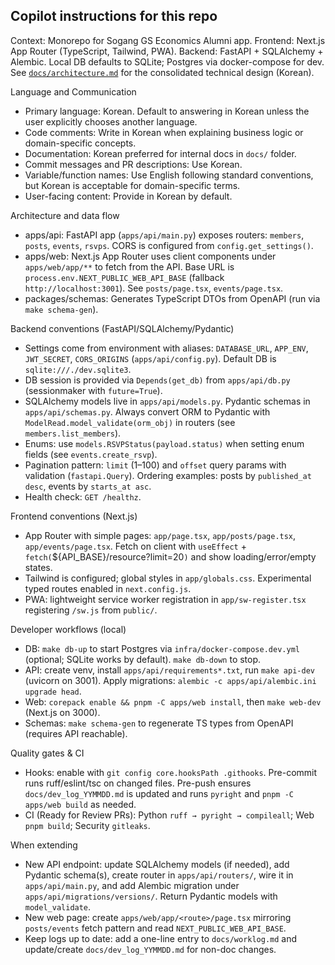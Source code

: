 ## Copilot instructions for this repo

Context: Monorepo for Sogang GS Economics Alumni app. Frontend: Next.js App Router (TypeScript, Tailwind, PWA). Backend: FastAPI + SQLAlchemy + Alembic. Local DB defaults to SQLite; Postgres via docker-compose for dev. See [`docs/architecture.md`](../docs/architecture.md) for the consolidated technical design (Korean).

Language and Communication
- Primary language: Korean. Default to answering in Korean unless the user explicitly chooses another language.
- Code comments: Write in Korean when explaining business logic or domain-specific concepts.
- Documentation: Korean preferred for internal docs in `docs/` folder.
- Commit messages and PR descriptions: Use Korean.
- Variable/function names: Use English following standard conventions, but Korean is acceptable for domain-specific terms.
- User-facing content: Provide in Korean by default.

Architecture and data flow
- apps/api: FastAPI app (`apps/api/main.py`) exposes routers: `members`, `posts`, `events`, `rsvps`. CORS is configured from `config.get_settings()`.
- apps/web: Next.js App Router uses client components under `apps/web/app/**` to fetch from the API. Base URL is `process.env.NEXT_PUBLIC_WEB_API_BASE` (fallback `http://localhost:3001`). See `posts/page.tsx`, `events/page.tsx`.
- packages/schemas: Generates TypeScript DTOs from OpenAPI (run via `make schema-gen`).

Backend conventions (FastAPI/SQLAlchemy/Pydantic)
- Settings come from environment with aliases: `DATABASE_URL`, `APP_ENV`, `JWT_SECRET`, `CORS_ORIGINS` (`apps/api/config.py`). Default DB is `sqlite:///./dev.sqlite3`.
- DB session is provided via `Depends(get_db)` from `apps/api/db.py` (sessionmaker with `future=True`).
- SQLAlchemy models live in `apps/api/models.py`. Pydantic schemas in `apps/api/schemas.py`. Always convert ORM to Pydantic with `ModelRead.model_validate(orm_obj)` in routers (see `members.list_members`).
- Enums: use `models.RSVPStatus(payload.status)` when setting enum fields (see `events.create_rsvp`).
- Pagination pattern: `limit` (1–100) and `offset` query params with validation (`fastapi.Query`). Ordering examples: posts by `published_at desc`, events by `starts_at asc`.
- Health check: `GET /healthz`.

Frontend conventions (Next.js)
- App Router with simple pages: `app/page.tsx`, `app/posts/page.tsx`, `app/events/page.tsx`. Fetch on client with `useEffect` + `fetch(`${API_BASE}/resource?limit=20`)` and show loading/error/empty states.
- Tailwind is configured; global styles in `app/globals.css`. Experimental typed routes enabled in `next.config.js`.
- PWA: lightweight service worker registration in `app/sw-register.tsx` registering `/sw.js` from `public/`.

Developer workflows (local)
- DB: `make db-up` to start Postgres via `infra/docker-compose.dev.yml` (optional; SQLite works by default). `make db-down` to stop.
- API: create venv, install `apps/api/requirements*.txt`, run `make api-dev` (uvicorn on 3001). Apply migrations: `alembic -c apps/api/alembic.ini upgrade head`.
- Web: `corepack enable && pnpm -C apps/web install`, then `make web-dev` (Next.js on 3000).
- Schemas: `make schema-gen` to regenerate TS types from OpenAPI (requires API reachable).

Quality gates & CI
- Hooks: enable with `git config core.hooksPath .githooks`. Pre-commit runs ruff/eslint/tsc on changed files. Pre-push ensures `docs/dev_log_YYMMDD.md` is updated and runs `pyright` and `pnpm -C apps/web build` as needed.
- CI (Ready for Review PRs): Python `ruff → pyright → compileall`; Web `pnpm build`; Security `gitleaks`.

When extending
- New API endpoint: update SQLAlchemy models (if needed), add Pydantic schema(s), create router in `apps/api/routers/`, wire it in `apps/api/main.py`, and add Alembic migration under `apps/api/migrations/versions/`. Return Pydantic models with `model_validate`.
- New web page: create `apps/web/app/<route>/page.tsx` mirroring `posts/events` fetch pattern and read `NEXT_PUBLIC_WEB_API_BASE`.
- Keep logs up to date: add a one-line entry to `docs/worklog.md` and update/create `docs/dev_log_YYMMDD.md` for non-doc changes.
